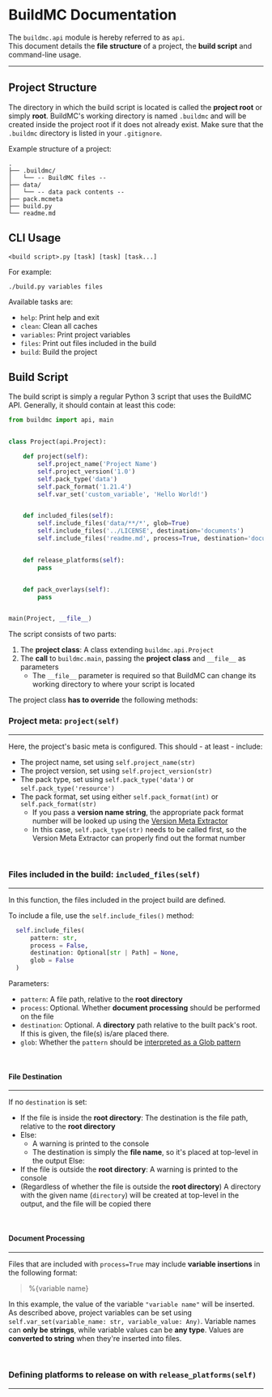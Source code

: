 # BuildMC Documentation

The `buildmc.api` module is hereby referred to as `api`.  
This document details the **file structure** of a project,
the **build script** and command-line usage.

---

## Project Structure

The directory in which the build script is located
is called the **project root** or simply **root**.
BuildMC's working directory is named `.buildmc`
and will be created inside the project root if it
does not already exist. Make sure that the `.buildmc`
directory is listed in your `.gitignore`.

Example structure of a project:

```
.
├── .buildmc/
│   └── -- BuildMC files --
├── data/
│   └── -- data pack contents --
├── pack.mcmeta
├── build.py
└── readme.md
```

## CLI Usage

`<build script>.py [task] [task] [task...]`

For example:

`./build.py variables files`

Available tasks are:

- `help`: Print help and exit
- `clean`: Clean all caches
- `variables`: Print project variables
- `files`: Print out files included in the build
- `build`: Build the project

## Build Script

The build script is simply a regular Python 3 script that uses
the BuildMC API. Generally, it should contain at least this code:

```python
from buildmc import api, main


class Project(api.Project):

    def project(self):
        self.project_name('Project Name')
        self.project_version('1.0')
        self.pack_type('data')
        self.pack_format('1.21.4')
        self.var_set('custom_variable', 'Hello World!')


    def included_files(self):
        self.include_files('data/**/*', glob=True)
        self.include_files('../LICENSE', destination='documents')
        self.include_files('readme.md', process=True, destination='documents')


    def release_platforms(self):
        pass


    def pack_overlays(self):
        pass


main(Project, __file__)
```

The script consists of two parts:

1. The **project class**: A class extending `buildmc.api.Project`
2. The **call** to `buildmc.main`, passing the **project class**
   and `__file__` as parameters
    - The `__file__` parameter is required so that BuildMC can
      change its working directory to where your script is located

The project class **has to override** the following methods:

### Project meta: `project(self)`

---

Here, the project's basic meta is configured. This should - at least - include:

- The project name, set using `self.project_name(str)`
- The project version, set using `self.project_version(str)`
- The pack type, set using `self.pack_type('data')` or `self.pack_type('resource')`
- The pack format, set using either `self.pack_format(int)` or `self.pack_format(str)`
    - If you pass a **version name string**, the appropriate pack format number will be
      looked up using the [Version Meta Extractor](https://codeberg.org/helmo2019/buildmc#version-meta-index)
    - In this case, `self.pack_type(str)` needs to be called first, so the Version Meta Extractor
      can properly find out the format number

<br>

### Files included in the build: `included_files(self)`

---

In this function, the files included in the project build are defined.

To include a file, use the `self.include_files()` method:

  ```python
    self.include_files(
        pattern: str,
        process = False,
        destination: Optional[str | Path] = None,
        glob = False
    )
  ```

Parameters:

- `pattern`: A file path, relative to the **root directory**
- `process`: Optional. Whether **document processing** should be performed
  on the file
- `destination`: Optional. A **directory** path relative to the built pack's root. If this is given,
  the file(s) is/are placed there.
- `glob`: Whether the `pattern` should be
  [interpreted as a Glob pattern](https://en.wikipedia.org/wiki/Glob_(programming))

<br>

#### File Destination

---

If no `destination` is set:

- If the file is inside the **root directory**: The destination is the file path,
  relative to the **root directory**
- Else:
    - A warning is printed to the console
    - The destination is simply the **file name**, so it's placed at top-level in the output
      Else:
- If the file is outside the **root directory**: A warning is printed to the console
- (Regardless of whether the file is outside the **root directory**) A directory with
  the given name (`directory`) will be created at top-level in the output, and the file
  will be copied there

<br>

#### Document Processing

---

Files that are included with `process=True` may include **variable insertions** in the following format:

> %{variable name}

In this example, the value of the variable `"variable name"` will be inserted. As described above,
project variables can be set using `self.var_set(variable_name: str, variable_value: Any)`. Variable
names can **only be strings**, while variable values can be **any type**. Values are **converted to string**
when they're inserted into files.

<br>

### Defining platforms to release on with `release_platforms(self)`

---

